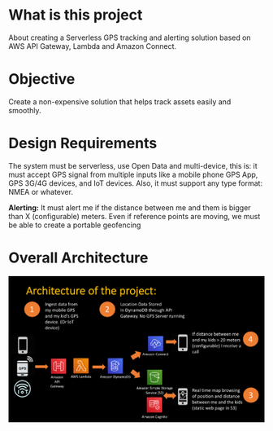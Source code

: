 # What is this project
About creating a Serverless GPS tracking and alerting solution based on AWS API Gateway, Lambda and Amazon Connect.

# Objective
Create a non-expensive solution that helps track assets easily and smoothly.

# Design Requirements
The system must be serverless, use Open Data and multi-device, this is: it must accept GPS signal from multiple inputs like a  mobile phone GPS App, GPS 3G/4G devices, and IoT devices. Also, it must support any type format: NMEA or whatever.

**Alerting:** It must alert me if the distance between me and them is bigger than X (configurable) meters. Even if reference points are moving, we must be able to create a portable geofencing

# Overall Architecture

![alt text](https://github.com/DanGOTO100/AWS-Serverless-GPS-tracking-and-alerting/blob/master/ServerlessGPSarchitecture.png) 

